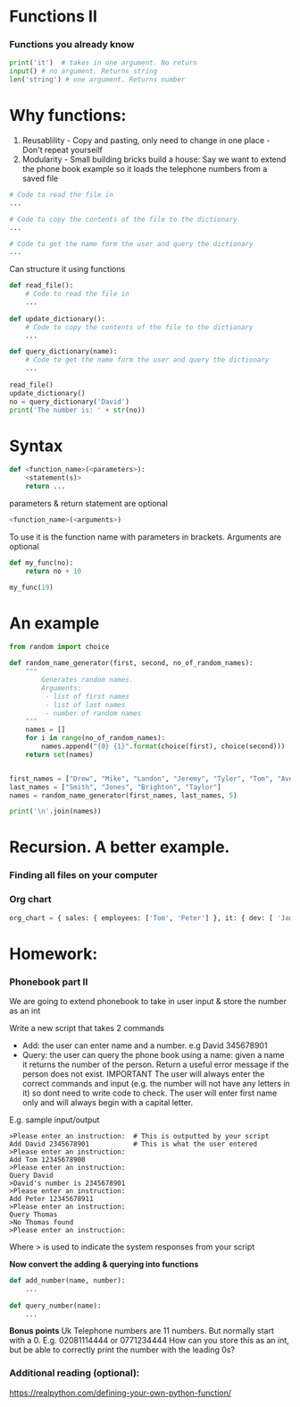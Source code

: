 # Functions II
### Functions you already know
```python
print('it')  # takes in one argument. No return
input() # no argument. Returns string
len('string') # one argument. Returns number
```

# Why functions:
1. Reusablility - Copy and pasting, only need to change in one place - Don't repeat yourseilf
2. Modularity - Small building bricks build a house:
Say we want to extend the phone book example so it loads the telephone numbers from a saved file
```python
# Code to read the file in
...

# Code to copy the contents of the file to the dictionary
...

# Code to get the name form the user and query the dictionary
...
```
Can structure it using functions
```python
def read_file():
    # Code to read the file in
    ...
    
def update_dictionary():
    # Code to copy the contents of the file to the dictionary
    ...

def query_dictionary(name):
    # Code to get the name form the user and query the dictionary
    ...
    
read_file()
update_dictionary()
no = query_dictionary('David')
print('The number is: ' + str(no))

```

# Syntax
```python
def <function_name>(<parameters>):
    <statement(s)>
    return ...
```
parameters & return statement are optional
```python
<function_name>(<arguments>)
```
To use it is the function name with parameters in brackets. Arguments are optional
```python
def my_func(no):
    return no + 10

my_func(19)
```

# An example
```python
from random import choice

def random_name_generator(first, second, no_of_random_names):
    """
        Generates random names.
        Arguments:
         - list of first names
         - list of last names
         - number of random names
    """
    names = []
    for i in range(no_of_random_names):
        names.append("{0} {1}".format(choice(first), choice(second)))
    return set(names)


first_names = ["Drew", "Mike", "Landon", "Jeremy", "Tyler", "Tom", "Avery"]
last_names = ["Smith", "Jones", "Brighton", "Taylor"]
names = random_name_generator(first_names, last_names, 5)

print('\n'.join(names))
```


# Recursion. A better example.

### Finding all files on your computer

### Org chart
```python
org_chart = { sales: { employees: ['Tom', 'Peter'] }, it: { dev: [ 'James', 'Jane' ], support: [ 'Sarah' ] }}
```

# Homework:
### Phonebook part II
We are going to extend phonebook to take in user input & store the number as an int

Write a new script that takes 2 commands
- Add: the user can enter name and a number. e.g David 345678901
- Query: the user can query the phone book using a name: given a name it returns the number of the person. Return a useful error message if the person does not exist.
IMPORTANT The user will always enter the correct commands and input (e.g. the number will not have any letters in it) so dont need to write code to check. The user will enter first name only and will always begin with a capital letter.

E.g. sample input/output
```
>Please enter an instruction:  # This is outputted by your script
Add David 2345678901           # This is what the user entered
>Please enter an instruction:   
Add Tom 12345678900  
>Please enter an instruction:   
Query David   
>David's number is 2345678901
>Please enter an instruction:
Add Peter 12345678911
>Please enter an instruction:
Query Thomas   
>No Thomas found
>Please enter an instruction:
```

Where > is used to indicate the system responses from your script

**Now convert the adding & querying into functions**
```python
def add_number(name, number):
    ...
    
def query_number(name):
    ...
```

**Bonus points**
Uk Telephone numbers are 11 numbers. But normally start with a 0. E.g. 02081114444 or 0771234444
How can you store this as an int, but be able to correctly print the number with the leading 0s?


### Additional reading (optional):
https://realpython.com/defining-your-own-python-function/
